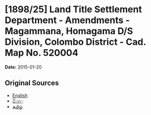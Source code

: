 # [1898/25] Land Title Settlement Department - Amendments - Magammana, Homagama D/S Division, Colombo District - Cad. Map No. 520004

**Date:** 2015-01-20

## Original Sources

- [English](https://documents.gov.lk/view/extra-gazettes/2015/1/1898-25_E.pdf)
- [සිංහල](https://documents.gov.lk/view/extra-gazettes/2015/1/1898-25_S.pdf)
- [தமிழ்](https://documents.gov.lk/view/extra-gazettes/2015/1/1898-25_T.pdf)
